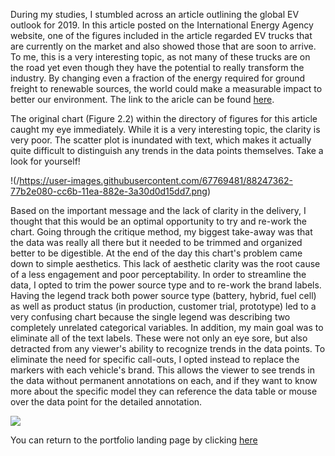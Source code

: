 During my studies, I stumbled across an article outlining the global EV outlook for 2019. In this article posted on the International Energy Agency website, 
one of the figures included in the article regarded EV trucks that are currently on the market and also showed those that are soon to arrive. To me, this is
a very interesting topic, as not many of these trucks are on the road yet even though they have the potential to really transform the industry. By changing 
even a fraction of the energy required for ground freight to renewable sources, the world could make a measurable impact to better our environment. The link to the aricle can be found [here](https://www.iea.org/reports/global-ev-outlook-2019#key-findings).

The original chart (Figure 2.2) within the directory of figures for this article caught my eye immediately. While it is a very interesting topic, the clarity is very poor. The scatter plot is inundated with text, which makes it actually quite difficult to distinguish any trends in the data points themselves. 
Take a look for yourself!

!(/https://user-images.githubusercontent.com/67769481/88247362-77b2e080-cc6b-11ea-882e-3a30d0d15dd7.png)

Based on the important message and the lack of clarity in the delivery, I thought that this would be an optimal opportunity to try and re-work the chart. Going through the critique method, my biggest take-away was that the data was really all there but it needed to be trimmed and organized better to be digestible. At the end of the day this chart's problem came down to simple aesthetics. This lack of aesthetic clarity was the root cause of a less engagement and poor perceptability. In order to streamline the data, I opted to trim the power source type and to re-work the brand labels. Having the legend track both power source type (battery, hybrid, fuel cell) as well as product status (in production, customer trial, prototype) led to a very confusing chart because the single legend was describing two completely unrelated categorical variables. In addition, my main goal was to eliminate all of the text labels. These were not only an eye sore, but also detracted from any viewer's ability to recognize trends in the data points. To eliminate the need for specific call-outs, I opted instead to replace the markers with each vehicle's brand. This allows the viewer to see trends in the data without permanent annotations on each, and if they want to know more about the specific model they can reference the data table or mouse over the data point for the detailed annotation.

<div class='tableauPlaceholder' id='viz1595472799515' style='position: relative'><noscript><a href='#'><img alt=' ' src='https:&#47;&#47;public.tableau.com&#47;static&#47;images&#47;E-&#47;E-Truck&#47;Sheet1&#47;1_rss.png' style='border: none' /></a></noscript><object class='tableauViz'  style='display:none;'><param name='host_url' value='https%3A%2F%2Fpublic.tableau.com%2F' /> <param name='embed_code_version' value='3' /> <param name='site_root' value='' /><param name='name' value='E-Truck&#47;Sheet1' /><param name='tabs' value='no' /><param name='toolbar' value='yes' /><param name='static_image' value='https:&#47;&#47;public.tableau.com&#47;static&#47;images&#47;E-&#47;E-Truck&#47;Sheet1&#47;1.png' /> <param name='animate_transition' value='yes' /><param name='display_static_image' value='yes' /><param name='display_spinner' value='yes' /><param name='display_overlay' value='yes' /><param name='display_count' value='yes' /><param name='language' value='en' /><param name='filter' value='publish=yes' /></object></div>                <script type='text/javascript'>                    var divElement = document.getElementById('viz1595472799515');                    var vizElement = divElement.getElementsByTagName('object')[0];                    vizElement.style.width='100%';vizElement.style.height=(divElement.offsetWidth*0.75)+'px';                    var scriptElement = document.createElement('script');                    scriptElement.src = 'https://public.tableau.com/javascripts/api/viz_v1.js';                    vizElement.parentNode.insertBefore(scriptElement, vizElement);                </script>

You can return to the portfolio landing page by clicking [here](/README.md)
